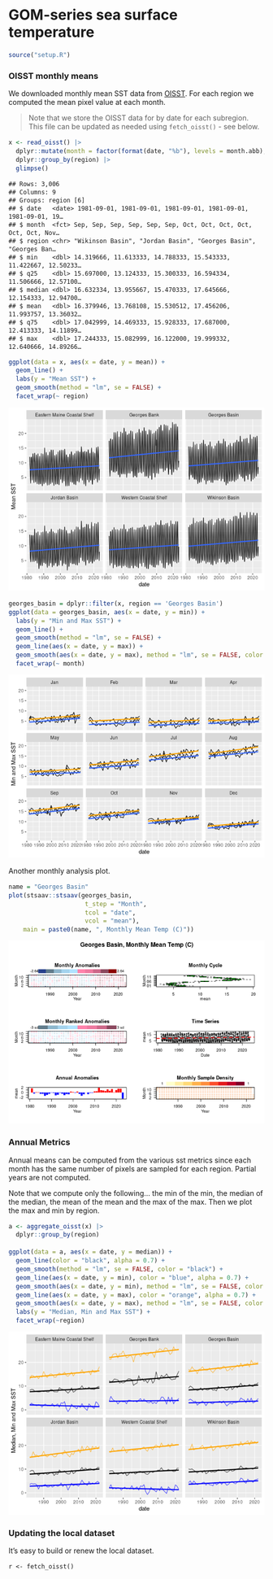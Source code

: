 GOM-series sea surface temperature
================

``` r
source("setup.R")
```

### OISST monthly means

We downloaded monthly mean SST data from
[OISST](https://psl.noaa.gov/data/gridded/data.noaa.oisst.v2.highres.html).
For each region we computed the mean pixel value at each month.

> Note that we store the OISST data for by date for each subregion. This
> file can be updated as needed using `fetch_oisst()` - see below.

``` r
x <- read_oisst() |> 
  dplyr::mutate(month = factor(format(date, "%b"), levels = month.abb), .after = 1) |>
  dplyr::group_by(region) |>
  glimpse()
```

    ## Rows: 3,006
    ## Columns: 9
    ## Groups: region [6]
    ## $ date   <date> 1981-09-01, 1981-09-01, 1981-09-01, 1981-09-01, 1981-09-01, 19…
    ## $ month  <fct> Sep, Sep, Sep, Sep, Sep, Sep, Oct, Oct, Oct, Oct, Oct, Oct, Nov…
    ## $ region <chr> "Wikinson Basin", "Jordan Basin", "Georges Basin", "Georges Ban…
    ## $ min    <dbl> 14.319666, 11.613333, 14.788333, 15.543333, 11.422667, 12.50233…
    ## $ q25    <dbl> 15.697000, 13.124333, 15.300333, 16.594334, 11.506666, 12.57100…
    ## $ median <dbl> 16.632334, 13.955667, 15.470333, 17.645666, 12.154333, 12.94700…
    ## $ mean   <dbl> 16.379946, 13.768108, 15.530512, 17.456206, 11.993757, 13.36032…
    ## $ q75    <dbl> 17.042999, 14.469333, 15.928333, 17.687000, 12.413333, 14.11899…
    ## $ max    <dbl> 17.244333, 15.082999, 16.122000, 19.999332, 12.640666, 14.89266…

``` r
ggplot(data = x, aes(x = date, y = mean)) +
  geom_line() + 
  labs(y = "Mean SST") + 
  geom_smooth(method = "lm", se = FALSE) +
  facet_wrap(~ region)
```

![](README-sst_files/figure-gfm/unnamed-chunk-3-1.png)<!-- -->

``` r
georges_basin = dplyr::filter(x, region == 'Georges Basin')
ggplot(data = georges_basin, aes(x = date, y = min)) +
  labs(y = "Min and Max SST") + 
  geom_line() + 
  geom_smooth(method = "lm", se = FALSE) +
  geom_line(aes(x = date, y = max)) + 
  geom_smooth(aes(x = date, y = max), method = "lm", se = FALSE, color = "orange") +
  facet_wrap(~ month)
```

![](README-sst_files/figure-gfm/unnamed-chunk-4-1.png)<!-- -->

Another monthly analysis plot.

``` r
name = "Georges Basin"
plot(stsaav::stsaav(georges_basin,
                     t_step = "Month",
                     tcol = "date",
                     vcol = "mean"),
    main = paste0(name, ", Monthly Mean Temp (C)"))
```

![](README-sst_files/figure-gfm/unnamed-chunk-5-1.png)<!-- -->

### Annual Metrics

Annual means can be computed from the various sst metrics since each
month has the same number of pixels are sampled for each region. Partial
years are not computed.

Note that we compute only the following… the min of the min, the median
of the median, the mean of the mean and the max of the max. Then we plot
the max and min by region.

``` r
a <- aggregate_oisst(x) |>
  dplyr::group_by(region)

ggplot(data = a, aes(x = date, y = median)) + 
  geom_line(color = "black", alpha = 0.7) +
  geom_smooth(method = "lm", se = FALSE, color = "black") +
  geom_line(aes(x = date, y = min), color = "blue", alpha = 0.7) +
  geom_smooth(aes(x = date, y = min), method = "lm", se = FALSE, color = "blue") +
  geom_line(aes(x = date, y = max), color = "orange", alpha = 0.7) + 
  geom_smooth(aes(x = date, y = max), method = "lm", se = FALSE, color = "orange") + 
  labs(y = "Median, Min and Max SST") + 
  facet_wrap(~region)
```

![](README-sst_files/figure-gfm/unnamed-chunk-6-1.png)<!-- -->

### Updating the local dataset

It’s easy to build or renew the local dataset.

    r <- fetch_oisst()
